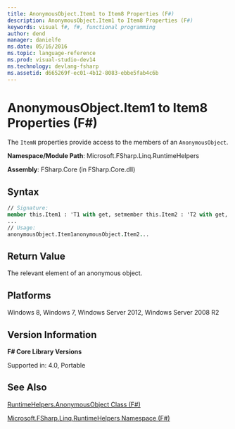 ```yaml
---
title: AnonymousObject.Item1 to Item8 Properties (F#)
description: AnonymousObject.Item1 to Item8 Properties (F#)
keywords: visual f#, f#, functional programming
author: dend
manager: danielfe
ms.date: 05/16/2016
ms.topic: language-reference
ms.prod: visual-studio-dev14
ms.technology: devlang-fsharp
ms.assetid: d665269f-ec01-4b12-8083-ebbe5fab4c6b 
---
```


# AnonymousObject.Item1 to Item8 Properties (F#)

The `ItemN` properties provide access to the members of an `AnonymousObject`.

**Namespace/Module Path**: Microsoft.FSharp.Linq.RuntimeHelpers

**Assembly**: FSharp.Core (in FSharp.Core.dll)


## Syntax

```fsharp
// Signature:
member this.Item1 : 'T1 with get, setmember this.Item2 : 'T2 with get, set
...
// Usage:
anonymousObject.Item1anonymousObject.Item2...
```

## Return Value
The relevant element of an anonymous object.

## Platforms
Windows 8, Windows 7, Windows Server 2012, Windows Server 2008 R2

## Version Information
**F# Core Library Versions**

Supported in: 4.0, Portable


## See Also
[RuntimeHelpers.AnonymousObject Class &#40;F&#35;&#41;](RuntimeHelpers.AnonymousObject-Class-%5BFSharp%5D.md)

[Microsoft.FSharp.Linq.RuntimeHelpers Namespace &#40;F&#35;&#41;](Microsoft.FSharp.Linq.RuntimeHelpers-Namespace-%5BFSharp%5D.md)
